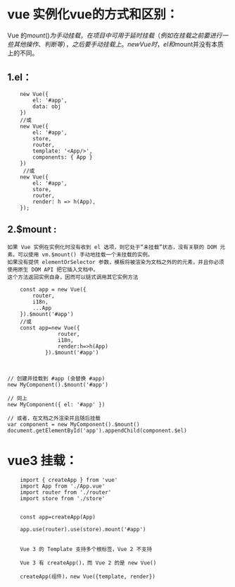 <!--
 * @Author: your name
 * @Date: 2021-01-11 14:22:45
 * @LastEditTime: 2021-01-11 15:28:23
 * @LastEditors: Please set LastEditors
 * @Description: In User Settings Edit
 * @FilePath: \learn\vue2.0相关\vue2.x笔记.md
-->
# vue 实例化vue的方式和区别：

Vue 的$mount()为手动挂载，在项目中可用于延时挂载（例如在挂载之前要进行一些其他操作、判断等），之后要手动挂载上。new Vue时，el和$mount并没有本质上的不同。

## 1.el：

        new Vue({
            el: '#app',
            data: obj
        })
        //或
        new Vue({
            el: '#app',
            store,
            router,
            template: '<App/>',
            components: { App }
        })
         //或                                       
        new Vue({
            el: '#app',
            store,
            router,
            render: h => h(App),
        });


## 2.$mount   :

    如果 Vue 实例在实例化时没有收到 el 选项，则它处于“未挂载”状态，没有关联的 DOM 元素。可以使用 vm.$mount() 手动地挂载一个未挂载的实例。
    如果没有提供 elementOrSelector 参数，模板将被渲染为文档之外的的元素，并且你必须使用原生 DOM API 把它插入文档中。
    这个方法返回实例自身，因而可以链式调用其它实例方法

        const app = new Vue({
            router,
            i18n,
            ...App
        }).$mount('#app')
        //或 
        const app=new Vue({
                    router,
                    i18n,
                    render:h=>h(App)
                }).$mount('#app')



    // 创建并挂载到 #app (会替换 #app)
    new MyComponent().$mount('#app')

    // 同上
    new MyComponent({ el: '#app' })

    // 或者，在文档之外渲染并且随后挂载
    var component = new MyComponent().$mount()
    document.getElementById('app').appendChild(component.$el)


# vue3 挂载：

        import { createApp } from 'vue'
        import App from './App.vue'
        import router from './router'
        import store from './store'


        const app=createApp(App)

        app.use(router).use(store).mount('#app')


        Vue 3 的 Template 支持多个根标签，Vue 2 不支持
        
        Vue 3 有 createApp()，而 Vue 2 的是 new Vue()
        
        createApp(组件)，new Vue({template, render})
